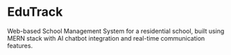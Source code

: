 # EduTrack
Web-based School Management System for a residential school, built using MERN stack with AI chatbot integration and real-time communication features.
